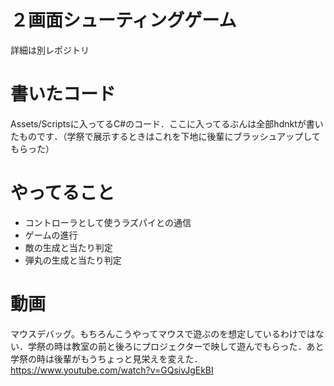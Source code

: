 # ２画面シューティングゲーム
詳細は別レポジトリ
# 書いたコード
Assets/Scriptsに入ってるC#のコード．ここに入ってるぶんは全部hdnktが書いたものです．（学祭で展示するときはこれを下地に後輩にブラッシュアップしてもらった）
# やってること
- コントローラとして使うラズパイとの通信
- ゲームの進行
- 敵の生成と当たり判定
- 弾丸の生成と当たり判定
# 動画
マウスデバッグ。もちろんこうやってマウスで遊ぶのを想定しているわけではない．学祭の時は教室の前と後ろにプロジェクターで映して遊んでもらった．あと学祭の時は後輩がもうちょっと見栄えを変えた．
https://www.youtube.com/watch?v=GQsivJgEkBI
